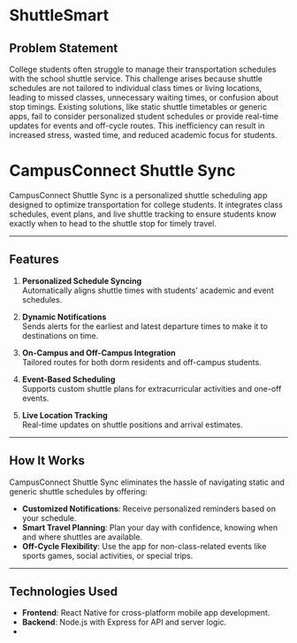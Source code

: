 # ShuttleSmart

## Problem Statement  
College students often struggle to manage their transportation schedules with the school shuttle service. This challenge arises because shuttle schedules are not tailored to individual class times or living locations, leading to missed classes, unnecessary waiting times, or confusion about stop timings. Existing solutions, like static shuttle timetables or generic apps, fail to consider personalized student schedules or provide real-time updates for events and off-cycle routes. This inefficiency can result in increased stress, wasted time, and reduced academic focus for students.


# CampusConnect Shuttle Sync

CampusConnect Shuttle Sync is a personalized shuttle scheduling app designed to optimize transportation for college students. It integrates class schedules, event plans, and live shuttle tracking to ensure students know exactly when to head to the shuttle stop for timely travel.

---

## Features
1. **Personalized Schedule Syncing**  
   Automatically aligns shuttle times with students' academic and event schedules.
   
2. **Dynamic Notifications**  
   Sends alerts for the earliest and latest departure times to make it to destinations on time.

3. **On-Campus and Off-Campus Integration**  
   Tailored routes for both dorm residents and off-campus students.

4. **Event-Based Scheduling**  
   Supports custom shuttle plans for extracurricular activities and one-off events.

5. **Live Location Tracking**  
   Real-time updates on shuttle positions and arrival estimates.

---

## How It Works
CampusConnect Shuttle Sync eliminates the hassle of navigating static and generic shuttle schedules by offering:  
- **Customized Notifications**: Receive personalized reminders based on your schedule.  
- **Smart Travel Planning**: Plan your day with confidence, knowing when and where shuttles are available.  
- **Off-Cycle Flexibility**: Use the app for non-class-related events like sports games, social activities, or special trips.

---

## Technologies Used
- **Frontend**: React Native for cross-platform mobile app development.  
- **Backend**: Node.js with Express for API and server logic.  
- 

